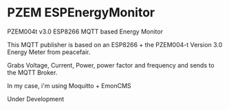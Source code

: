 # PZEM ESPEnergyMonitor
 PZEM004t v3.0 ESP8266 MQTT based Energy Monitor

This MQTT publisher is based on an ESP8266 + the PZEM004-t Version 3.0 Energy Meter from peacefair.

Grabs Voltage, Current, Power, power factor and frequency and sends to the MQTT Broker.

In my case, i'm using Moquitto + EmonCMS

Under Development
